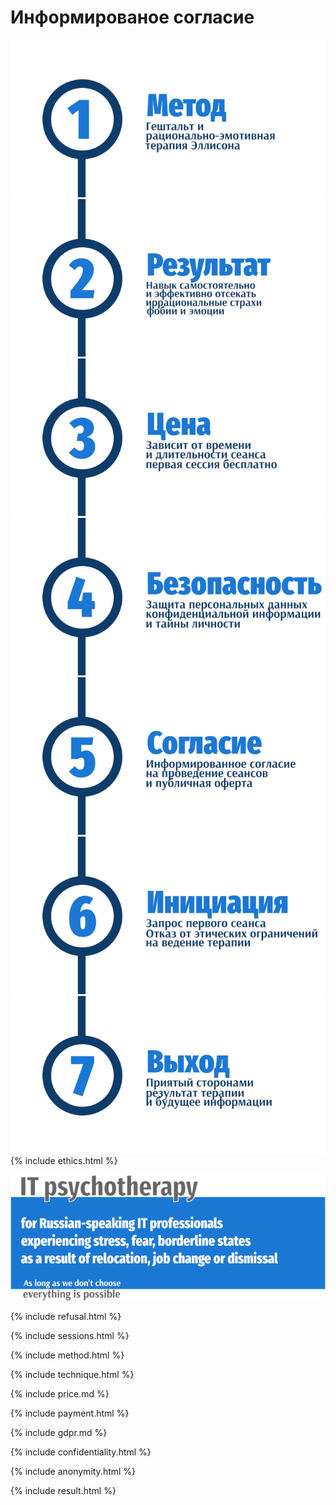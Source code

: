 # Информированое согласие

![Psychotherapy for Russian-speaking IT professionals](_img/1.png)
![Psychotherapy for Russian-speaking IT professionals](_img/2.png)
![Psychotherapy for Russian-speaking IT professionals](_img/3.png)
![Psychotherapy for Russian-speaking IT professionals](_img/4.png)
![Psychotherapy for Russian-speaking IT professionals](_img/5.png)
![Psychotherapy for Russian-speaking IT professionals](_img/6.png)
![Psychotherapy for Russian-speaking IT professionals](_img/7.png)
{% include ethics.html %}

![Psychotherapy for Russian-speaking IT professionals](_img/700b.png)

{% include refusal.html %}

{% include sessions.html %}

{% include method.html %}

{% include technique.html %}

{% include price.md %}

{% include payment.html %}

{% include gdpr.md %}

{% include confidentiality.html %}

{% include anonymity.html %}

{% include result.html %}